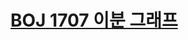 # [BOJ 1707 이분 그래프](https://www.acmicpc.net/problem/1707)
<!--tags: bfs, bipartite graph, dfs, graph, traversal-->
